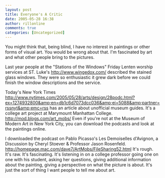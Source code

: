 ```yaml
---
layout: post
title: Everyone's A Critic
date: 2005-05-28 16:38
author: rillonline
comments: true
categories: [Uncategorized]
---
```

You might think that, being blind, I have no interest in paintings or other forms of visual art. You would be wrong about that. I'm fascinated by art and what other people bring to the pictures.

Last year people at the "Stations of the Windows" Friday Lenten worship services at ST. Luke's http://www.wingedox.com/ described the stained glass windows. They were so enthusiastic it grew dark before we could finish the window descriptions and the service.

Today's New York Times http://www.nytimes.com/2005/05/28/arts/design/28podc.html?ex=1274932800&amp;en=db1c6d7073dcc036&amp;ei=5088&amp;partner=rssnyt&amp;emc=rss has an article about unofficial museum guides. It's a college art project at Marymount Manhattan College. http://mod.blogs.com/art_mobs/ Even if you're not at the Museum of Modern Art in New York City, you can download the podcasts and look at the paintings online.

I downloaded the podcast on Pablo Picasso's Les Demoiselles d'Avignon, a Discussion by Cheryl Stoever &amp; Professor Jason Rosenfeld. http://homepage.mac.com/dave7/ArtMobs/FileSharing52.html It's rough. It's raw. It's fascinating. It's listening in on a college professor going one on one with his student, asking her questions, giving additional information about the painting, giving a perspective on what the picture is about. It's just the sort of thing I want people to tell me about art.
